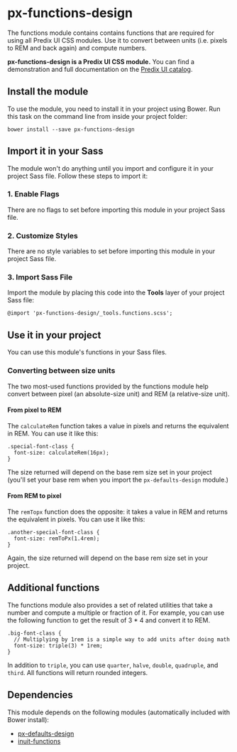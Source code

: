 # px-functions-design

The functions module contains contains functions that are required for using all Predix UI CSS modules. Use it to convert between units (i.e. pixels to REM and back again) and compute numbers.

**px-functions-design is a Predix UI CSS module.** You can find a demonstration and full documentation on the [Predix UI catalog](https://predixdev.github.io/predix-ui/?show=px-functions-design&type=css]).

## Install the module

To use the module, you need to install it in your project using Bower. Run this task on the command line from inside your project folder:

```
bower install --save px-functions-design
```

## Import it in your Sass

The module won't do anything until you import and configure it in your project Sass file. Follow these steps to import it:

### 1. Enable Flags

There are no flags to set before importing this module in your project Sass file.

### 2. Customize Styles

There are no style variables to set before importing this module in your project Sass file.

### 3. Import Sass File

Import the module by placing this code into the **Tools** layer of your project Sass file:

```
@import 'px-functions-design/_tools.functions.scss';
```

## Use it in your project

You can use this module's functions in your Sass files.

### Converting between size units

The two most-used functions provided by the functions module help convert between pixel (an absolute-size unit) and REM (a relative-size unit).

#### From pixel to REM

The `calculateRem` function takes a value in pixels and returns the equivalent in REM. You can use it like this:

```
.special-font-class {
  font-size: calculateRem(16px);
}
```

The size returned will depend on the base rem size set in your project (you'll set your base rem when you import the `px-defaults-design` module.)

#### From REM to pixel

The `remTopx` function does the opposite: it takes a value in REM and returns the equivalent in pixels. You can use it like this:

```
.another-special-font-class {
  font-size: remToPx(1.4rem);
}
```

Again, the size returned will depend on the base rem size set in your project.

## Additional functions

The functions module also provides a set of related utilities that take a number and compute a multiple or fraction of it. For example, you can use the following function to get the result of 3 * 4 and convert it to REM.

```
.big-font-class {
  // Multiplying by 1rem is a simple way to add units after doing math
  font-size: triple(3) * 1rem;
}
```

In addition to `triple`, you can use `quarter`, `halve`, `double`, `quadruple`, and `third`. All functions will return rounded integers.

## Dependencies

This module depends on the following modules (automatically included with Bower install):

* [px-defaults-design](https://github.com/PredixDev/px-defaults-design)
* [inuit-functions](https://github.com/inuitcss/tools.functions)
